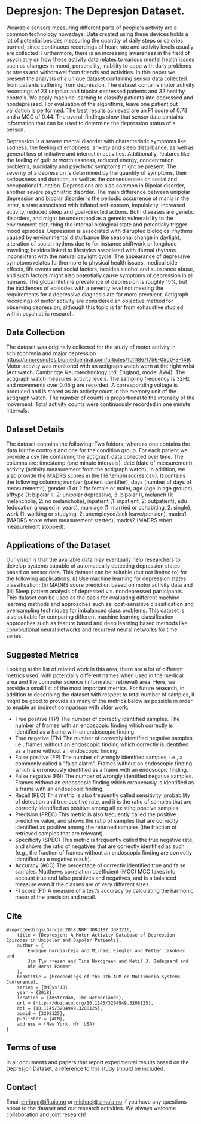 # Depresjon: The Depresjon Dataset.

 Wearable sensors measuring different parts of people's activity are a common technology nowadays. Data created using these devices holds a lot of potential besides measuring the quantity of daily steps or calories burned, since continuous recordings of heart rate and activity levels usually are collected. Furthermore, there is an increasing awareness in the field of psychiatry on how these activity data relates to various mental health issues such as changes in mood, personality, inability to cope with daily problems or stress and withdrawal from friends and activities. In this paper we present the analysis of a unique dataset containing sensor data collected from patients suffering from depression. The dataset contains motor activity recordings of 23 unipolar and bipolar depressed patients and 32 healthy controls. We apply machine learning to classify patients into depressed and nondepressed. For evaluation of the algorithms, leave one patient out validation is performed. The best results achieved are an F1 score of 0.73 and a MCC of 0.44. The overall findings show that sensor data contains information that can be used to determine the depression status of a person.

 Depression is a severe mental disorder with characteristic symptoms like sadness, the feeling of emptiness, anxiety and sleep disturbance, as well as general loss of initiative and interest in activities. Additionally, features like the feeling of guilt or worthlessness, reduced energy, concentration problems, suicidality and psychotic symptoms might be present. The severity of a depression is determined by the quantity of symptoms, their seriousness and duration, as well as the consequences on social and occupational function. Depressions are also common in Bipolar disorder, another severe psychiatric disorder. The main difference between unipolar depression and bipolar disorder is the periodic occurrence of mania in the latter, a state associated with inﬂated self-esteem, impulsivity, increased activity, reduced sleep and goal-directed actions. Both diseases are genetic disorders, and might be understood as a genetic vulnerability to the environment disturbing the internal biological state and potentially trigger mood episodes. Depression is associated with disrupted biological rhythms caused by environmental disturbance like seasonal change in daylight, alteration of social rhythms due to for instance shiftwork or longitude traveling; besides linked to lifestyles associated with diurnal rhythms inconsistent with the natural daylight cycle. The appearance of depressive symptoms relates furthermore to physical health issues, medical side effects, life events and social factors, besides alcohol and substance abuse, and such factors might also potentially cause symptoms of depression in all humans. The global lifetime prevalence of depression is roughly 15%, but the incidences of episodes with a severity level not meeting the requirements for a depressive diagnosis are far more prevalent. Actigraph recordings of motor activity are considered an objective method for observing depression, although this topic is far from exhaustive studied within psychiatric research.

## Data Collection
 The dataset was originally collected for the study of motor activity in schizophrenia and major depression https://bmcresnotes.biomedcentral.com/articles/10.1186/1756-0500-3-149. Motor activity was monitored with an actigraph watch worn at the right wrist (Actiwatch, Cambridge Neurotechnology Ltd, England, model AW4). The actigraph watch measures activity levels. The sampling frequency is 32Hz and movements over 0.05 g are recorded. A corresponding voltage is produced and is stored as an activity count in the memory unit of the actigraph watch. The number of counts is proportional to the intensity of the movement. Total activity counts were continuously recorded in one minute intervals.

## Dataset Details
 The dataset contains the following: Two folders, whereas one contains the data for the controls and one for the condition group. For each patient we provide a csv file containing the actigraph data collected over time. The columns are: timestamp (one minute intervals), date (date of measurement), activity (activity measurement from the actigraph watch). In addition, we also provide the MADRS scores in the file \emph{scores.csv}. It contains the following columns; number (patient identifier), days (number of days of measurements), gender (1 or 2 for female or male), age (age in age groups), afftype (1: bipolar II, 2: unipolar depressive, 3: bipolar I), melanch (1: melancholia, 2: no melancholia), inpatient (1: inpatient, 2: outpatient), edu (education grouped in years), marriage (1: married or cohabiting, 2: single), work (1: working or studying, 2: unemployed/sick leave/pension), madrs1 (MADRS score when measurement started), madrs2 (MADRS when measurement stopped).

## Applications of the Dataset
 Our vision is that the available data may eventually help researchers to develop systems capable of automatically detecting depression states based on sensor data. This dataset can be suitable (but not limited to) for the following applications: (i) Use machine learning for depression states classification; (ii) MADRS score prediction based on motor activity data and (iii) Sleep pattern analysis of depressed v.s. nondepressed participants. This dataset can be used as the basis for evaluating different machine learning methods and approaches such as: cost-sensitive classification and oversampling techniques for imbalanced class problems. This dataset is also suitable for comparing different machine learning classification approaches such as feature based and deep learning based methods like convolutional neural networks and recurrent neural networks for time series.

## Suggested Metrics
 Looking at the list of related work in this area, there are a lot of different metrics used, with potentially different names when used in the medical area and the computer science (information retrieval) area. Here, we provide a small list of the most important metrics. For future research, in addition to describing the dataset with respect to total number of samples, it might be good to provide as many of the metrics below as possible in order to enable an indirect comparison with older work:

- True positive (TP) The number of correctly identified samples. The number of frames with an endoscopic finding which correctly is identified as a frame with an endoscopic finding.
- True negative (TN) The number of correctly identified negative samples, i.e., frames without an endoscopic finding which correctly is identified as a frame without an endoscopic finding.
- False positive (FP) The number of wrongly identified samples, i.e., a commonly called a "false alarm". Frames without an endoscopic finding which is erroneously identified as a frame with an endoscopic finding.
- False negative (FN) The number of wrongly identified negative samples. Frames without an endoscopic finding which erroneously is identified as a frame with an endoscopic finding.
- Recall (REC) This metric is also frequently called sensitivity, probability of detection and true positive rate, and it is the ratio of samples that are correctly identified as positive among all existing positive samples.
- Precision (PREC) This metric is also frequently called the positive predictive value, and shows the ratio of samples that are correctly identified as positive among the returned samples (the fraction of retrieved samples that are relevant).
- Specificity (SPEC) This metric is frequently called the true negative rate, and shows the ratio of negatives that are correctly identified as such (e.g., the fraction of frames without an endoscopic finding are correctly identified as a negative result).
- Accuracy (ACC) The percentage of correctly identified true and false samples.
Matthews correlation coefficient (MCC) MCC takes into account true and false positives and negatives, and is a balanced measure even if the classes are of very different sizes.
- F1 score (F1) A measure of a test’s accuracy by calculating the harmonic mean of the precision and recall.

## Cite
```
@inproceedings{Garcia:2018:NBP:3083187.3083216,
    title = {Depresjon: A Motor Activity Database of Depression Episodes in Unipolar and Bipolar Patients},
    author = {
        Enrique Garcia-Ceja and Michael Riegler and Petter Jakobsen and
        Jim T\o rresen and Tine Nordgreen and Ketil J. Oedegaard and
        Ole Bernt Fasmer
    },
    booktitle = {Proceedings of the 9th ACM on Multimedia Systems Conference},
    series = {MMSys'18},
    year = {2018},
    location = {Amsterdam, The Netherlands},
    url = {http://doi.acm.org/10.1145/3204949.3208125},
    doi = {10.1145/3204949.3208125},
    acmid = {3208125},
    publisher = {ACM},
    address = {New York, NY, USA}
}
```

## Terms of use
 In all documents and papers that report experimental results based on the Depresjon Dataset, a reference to this study should be included.

## Contact
 Email enriqug@ifi.uio.no or michael@simula.no if you have any questions about to the dataset and our research activities. We always welcome collaboration and joint research!